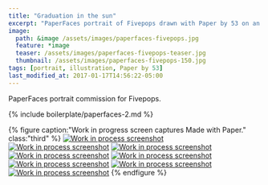 ```yaml
---
title: "Graduation in the sun"
excerpt: "PaperFaces portrait of Fivepops drawn with Paper by 53 on an iPad."
image: 
  path: &image /assets/images/paperfaces-fivepops.jpg 
  feature: *image
  teaser: /assets/images/paperfaces-fivepops-teaser.jpg
  thumbnail: /assets/images/paperfaces-fivepops-150.jpg
tags: [portrait, illustration, Paper by 53]
last_modified_at: 2017-01-17T14:56:22-05:00
---
```


PaperFaces portrait commission for Fivepops.

{% include boilerplate/paperfaces-2.md %}

{% figure caption:"Work in progress screen captures Made with Paper." class:"third" %}
[![Work in process screenshot](/assets/images/paperfaces-fivepops-process-1-600.jpg)](/assets/images/paperfaces-fivepops-process-1-lg.jpg)
[![Work in process screenshot](/assets/images/paperfaces-fivepops-process-2-600.jpg)](/assets/images/paperfaces-fivepops-process-2-lg.jpg)
[![Work in process screenshot](/assets/images/paperfaces-fivepops-process-3-600.jpg)](/assets/images/paperfaces-fivepops-process-3-lg.jpg)
[![Work in process screenshot](/assets/images/paperfaces-fivepops-process-4-600.jpg)](/assets/images/paperfaces-fivepops-process-4-lg.jpg)
[![Work in process screenshot](/assets/images/paperfaces-fivepops-process-5-600.jpg)](/assets/images/paperfaces-fivepops-process-5-lg.jpg)
[![Work in process screenshot](/assets/images/paperfaces-fivepops-process-6-600.jpg)](/assets/images/paperfaces-fivepops-process-6-lg.jpg)
[![Work in process screenshot](/assets/images/paperfaces-fivepops-process-7-600.jpg)](/assets/images/paperfaces-fivepops-process-7-lg.jpg)
[![Work in process screenshot](/assets/images/paperfaces-fivepops-process-8-600.jpg)](/assets/images/paperfaces-fivepops-process-8-lg.jpg)
{% endfigure %}
